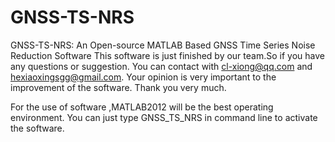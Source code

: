 # GNSS-TS-NRS
GNSS-TS-NRS: An Open-source MATLAB Based GNSS Time Series Noise Reduction Software
This software is just finished by our team.So if you have any questions or suggestion.
You can contact with cl-xiong@qq.com and hexiaoxingsgg@gmail.com.
Your opinion is very important to the improvement of the software.
Thank you very much.

For the use of software ,MATLAB2012 will be the best operating environment.
You can just type GNSS_TS_NRS in command line to activate the software.
